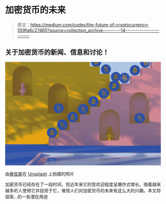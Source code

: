 # 加密货币的未来

> 原文：<https://medium.com/codex/the-future-of-cryptocurrency-559fa6c27465?source=collection_archive---------14----------------------->

## 关于加密货币的新闻、信息和讨论！

![](img/7885cedb5a4f8725adcd0ee20f2442fb.png)

由[泰佐斯](https://unsplash.com/@tezos?utm_source=medium&utm_medium=referral)在 [Unsplash](https://unsplash.com?utm_source=medium&utm_medium=referral) 上拍摄的照片

加密货币已经存在了一段时间，但近年来它的受欢迎程度呈爆炸式增长。随着越来越多的人使用它并投资于它，难怪人们对加密货币的未来有这么大的兴趣。本文将探索…的一些潜在用途